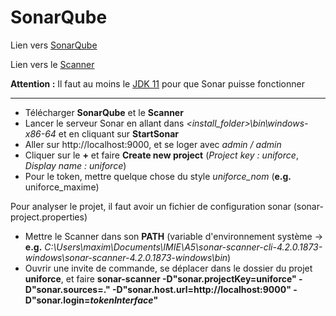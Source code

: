 # SonarQube

Lien vers [SonarQube](https://www.sonarqube.org/downloads/)

Lien vers le [Scanner](https://docs.sonarqube.org/latest/analysis/scan/sonarscanner/)

**Attention :** Il faut au moins le [JDK 11](https://www.oracle.com/technetwork/java/javase/downloads/jdk11-downloads-5066655.html) pour que Sonar puisse fonctionner

***

* Télécharger **SonarQube** et le **Scanner**
* Lancer le serveur Sonar en allant dans _<install_folder>\bin\windows-x86-64_ et en cliquant sur **StartSonar**
* Aller sur http://localhost:9000, et se loger avec _admin / admin_
* Cliquer sur le **+** et faire **Create new project** (_Project key : uniforce_, _Display name : uniforce_)
* Pour le token, mettre quelque chose du style _uniforce_nom_ (**e.g.** uniforce_maxime)

Pour analyser le projet, il faut avoir un fichier de configuration sonar (sonar-project.properties)
* Mettre le Scanner dans son **PATH** (variable d'environnement système -> **e.g.** _C:\Users\maxim\Documents\IMIE\A5\sonar-scanner-cli-4.2.0.1873-windows\sonar-scanner-4.2.0.1873-windows\bin_)
* Ouvrir une invite de commande, se déplacer dans le dossier du projet **uniforce**, et faire **sonar-scanner -D"sonar.projectKey=uniforce" -D"sonar.sources=." -D"sonar.host.url=http://localhost:9000" -D"sonar.login=_tokenInterface_"**
